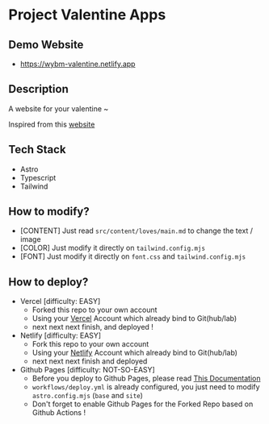 # Project Valentine Apps

## Demo Website

- https://wybm-valentine.netlify.app

## Description

A website for your valentine ~

Inspired from this [website](https://valentine.mewtru.com/)

## Tech Stack

- Astro
- Typescript
- Tailwind

## How to modify?

- [CONTENT] Just read `src/content/loves/main.md` to change the text / image
- [COLOR] Just modify it directly on `tailwind.config.mjs`
- [FONT] Just modify it directly on `font.css` and `tailwind.config.mjs`

## How to deploy?
- Vercel [difficulty: EASY]
  - Forked this repo to your own account
  - Using your [Vercel](https://vercel.com) Account which already bind to Git(hub/lab)
  - next next next finish, and deployed !
- Netlify [difficulty: EASY]
  - Fork this repo to your own account
  - Using your [Netlify](https://netlify.com) Account which already bind to Git(hub/lab)
  - next next next finish and deployed
- Github Pages [difficulty: NOT-SO-EASY]
  - Before you deploy to Github Pages, please read [This Documentation](https://docs.astro.build/en/guides/deploy/github/)
  - `workflows/deploy.yml` is already configured, you just need to modify `astro.config.mjs` (`base` and `site`)
  - Don't forget to enable Github Pages for the Forked Repo based on Github Actions !